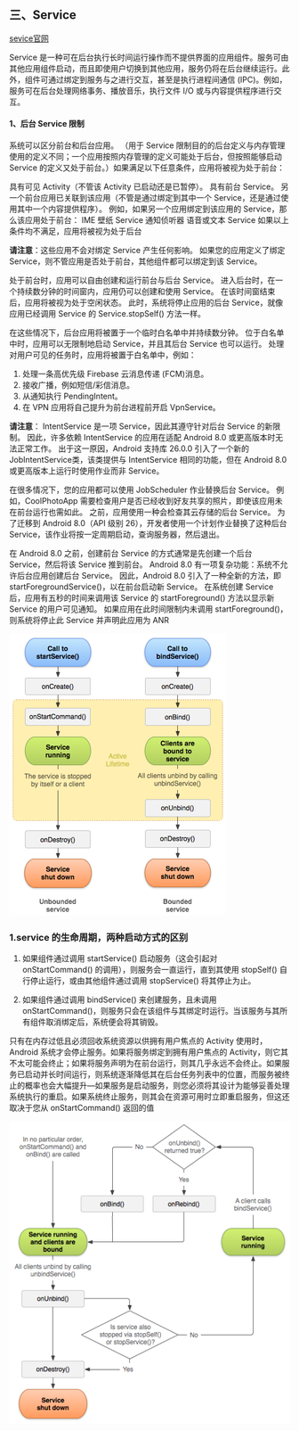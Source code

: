 ## 三、Service

[sevice官网](https://developer.android.com/guide/components/services?hl=zh-cn)

Service
是一种可在后台执行长时间运行操作而不提供界面的应用组件。服务可由其他应用组件启动，而且即使用户切换到其他应用，服务仍将在后台继续运行。此外，组件可通过绑定到服务与之进行交互，甚至是执行进程间通信
(IPC)。例如，服务可在后台处理网络事务、播放音乐，执行文件 I/O
或与内容提供程序进行交互。

#### 1、后台 Service 限制

系统可以区分前台和后台应用。 （用于 Service
限制目的的后台定义与内存管理使用的定义不同；一个应用按照内存管理的定义可能处于后台，但按照能够启动
Service 的定义又处于前台。）如果满足以下任意条件，应用将被视为处于前台：

具有可见 Activity（不管该 Activity 已启动还是已暂停）。 具有前台 Service。
另一个前台应用已关联到该应用（不管是通过绑定到其中一个
Service，还是通过使用其中一个内容提供程序）。 例如，如果另一个应用绑定到该应用的
Service，那么该应用处于前台： IME 壁纸 Service 通知侦听器 语音或文本 Service
如果以上条件均不满足，应用将被视为处于后台

**请注意**：这些应用不会对绑定 Service 产生任何影响。 如果您的应用定义了绑定
Service，则不管应用是否处于前台，其他组件都可以绑定到该 Service。

处于前台时，应用可以自由创建和运行前台与后台 Service。
进入后台时，在一个持续数分钟的时间窗内，应用仍可以创建和使用 Service。
在该时间窗结束后，应用将被视为处于空闲状态。 此时，系统将停止应用的后台
Service，就像应用已经调用 Service 的 Service.stopSelf() 方法一样。

在这些情况下，后台应用将被置于一个临时白名单中并持续数分钟。
位于白名单中时，应用可以无限制地启动 Service，并且其后台 Service 也可以运行。
处理对用户可见的任务时，应用将被置于白名单中，例如：

1. 处理一条高优先级 Firebase 云消息传递 (FCM)消息。
2. 接收广播，例如短信/彩信消息。
3. 从通知执行 PendingIntent。
4. 在 VPN 应用将自己提升为前台进程前开启 VpnService。

**请注意**： IntentService 是一项 Service，因此其遵守针对后台 Service 的新限制。
因此，许多依赖 IntentService 的应用在适配 Android 8.0 或更高版本时无法正常工作。
出于这一原因，Android 支持库
26.0.0 引入了一个新的JobIntentService类，该类提供与 IntentService 相同的功能，但在
Android 8.0 或更高版本上运行时使用作业而非 Service。

在很多情况下，您的应用都可以使用 JobScheduler 作业替换后台 Service。
例如，CoolPhotoApp
需要检查用户是否已经收到好友共享的照片，即使该应用未在前台运行也需如此。
之前，应用使用一种会检查其云存储的后台 Service。 为了迁移到 Android 8.0（API 级别
26），开发者使用一个计划作业替换了这种后台
Service，该作业将按一定周期启动，查询服务器，然后退出。

在 Android 8.0 之前，创建前台 Service 的方式通常是先创建一个后台
Service，然后将该 Service 推到前台。 Android 8.0
有一项复杂功能：系统不允许后台应用创建后台 Service。 因此，Android 8.0
引入了一种全新的方法，即 startForegroundService()，以在前台启动新 Service。
在系统创建 Service 后，应用有五秒的时间来调用该 Service
的 startForeground() 方法以显示新 Service 的用户可见通知。
如果应用在此时间限制内未调用 startForeground()，则系统将停止此 Service
并声明此应用为 ANR


![service生命周期](..\img\service\service_lifecycle.png)

### 1.service 的生命周期，两种启动方式的区别

1. 如果组件通过调用 startService() 启动服务（这会引起对 onStartCommand() 的调用），则服务会一直运行，直到其使用 stopSelf() 自行停止运行，或由其他组件通过调用 stopService() 将其停止为止。

2. 如果组件通过调用 bindService() 来创建服务，且未调用 onStartCommand()，则服务只会在该组件与其绑定时运行。当该服务与其所有组件取消绑定后，系统便会将其销毁。


只有在内存过低且必须回收系统资源以供拥有用户焦点的 Activity 使用时，Android
系统才会停止服务。如果将服务绑定到拥有用户焦点的
Activity，则它其不太可能会终止；如果将服务声明为在前台运行，则其几乎永远不会终止。如果服务已启动并长时间运行，则系统逐渐降低其在后台任务列表中的位置，而服务被终止的概率也会大幅提升—如果服务是启动服务，则您必须将其设计为能够妥善处理系统执行的重启。如果系统终止服务，则其会在资源可用时立即重启服务，但这还取决于您从 onStartCommand() 返回的值

![service两种启动方式混合使用service生命周期](..\img\service\service_mix_lifecycle.png)